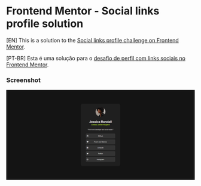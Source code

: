 # Frontend Mentor - Social links profile solution


[EN]
This is a solution to the [Social links profile challenge on Frontend Mentor](https://www.frontendmentor.io/challenges/social-links-profile-UG32l9m6dQ).

[PT-BR] Esta é uma solução para o [desafio de perfil com links sociais no Frontend Mentor](https://www.frontendmentor.io/challenges/social-links-profile-UG32l9m6dQ).

### Screenshot

![](./img/screencapture-file-C-Users-CM-Desktop-social-links-challenge-index-html-2024-10-01-16_54_13.png)


